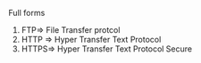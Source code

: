 Full forms

1. FTP=> File Transfer protcol
2. HTTP => Hyper Transfer Text Protocol
3. HTTPS=> Hyper Transfer Text Protocol Secure